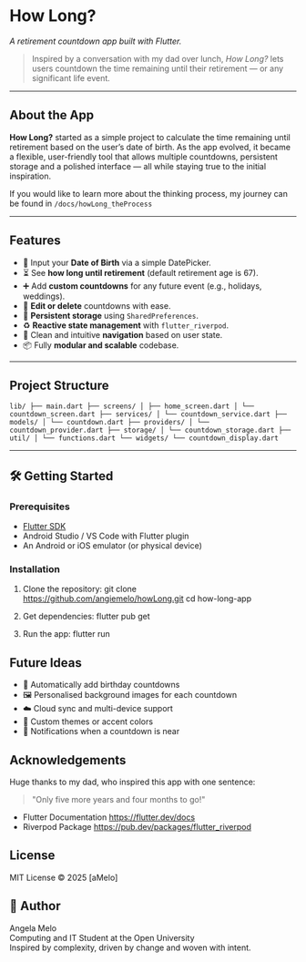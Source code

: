 # How Long?

*A retirement countdown app built with Flutter.*

> Inspired by a conversation with my dad over lunch, *How Long?* lets users countdown the time remaining until their retirement — or any significant life event.

---

## About the App

**How Long?** started as a simple project to calculate the time remaining until retirement based on the user’s date of birth. As the app evolved, it became a flexible, user-friendly tool that allows multiple countdowns, persistent storage and a polished interface — all while staying true to the initial inspiration.

If you would like to learn more about the thinking process, my journey can be found in `/docs/howLong_theProcess`

---

## Features

- 🎂 Input your **Date of Birth** via a simple DatePicker.
- ⏳ See **how long until retirement** (default retirement age is 67).
- ➕ Add **custom countdowns** for any future event (e.g., holidays, weddings).
- 📝 **Edit or delete** countdowns with ease.
- 💾 **Persistent storage** using `SharedPreferences`.
- ♻️ **Reactive state management** with `flutter_riverpod`.
- 🔄 Clean and intuitive **navigation** based on user state.
- 📦 Fully **modular and scalable** codebase.

---

## Project Structure

`lib/
├── main.dart
├── screens/
│ ├── home_screen.dart
│ └── countdown_screen.dart
├── services/
│ └── countdown_service.dart
├── models/
│ └── countdown.dart
├── providers/
│ └── countdown_provider.dart
├── storage/
│ └── countdown_storage.dart
├── util/
│ └── functions.dart
└── widgets/
└── countdown_display.dart`

---

## 🛠️ Getting Started

### Prerequisites

- [Flutter SDK](https://flutter.dev/docs/get-started/install)
- Android Studio / VS Code with Flutter plugin
- An Android or iOS emulator (or physical device)

### Installation

1. Clone the repository:
   git clone https://github.com/angiemelo/howLong.git
   cd how-long-app


2. Get dependencies:
    flutter pub get

3. Run the app:
    flutter run


## Future Ideas
- 🥳 Automatically add birthday countdowns
- 🖼️ Personalised background images for each countdown
- ☁️ Cloud sync and multi-device support
- 🎨 Custom themes or accent colors
- 🔔 Notifications when a countdown is near


## Acknowledgements
Huge thanks to my dad, who inspired this app with one sentence:
> "Only five more years and four months to go!"

- Flutter Documentation https://flutter.dev/docs
- Riverpod Package https://pub.dev/packages/flutter_riverpod

## License
MIT License © 2025 [aMelo]

## 👾 Author
Angela Melo<br>
Computing and IT Student at the Open University<br>
Inspired by complexity, driven by change and woven with intent.